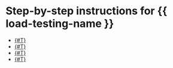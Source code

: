 # Step-by-step instructions for {{ load-testing-name }}

* [{#T}](create-agent.md)
* [{#T}](security-groups-agent.md)
* [{#T}](security-groups-target.md)
* [{#T}](logging.md)